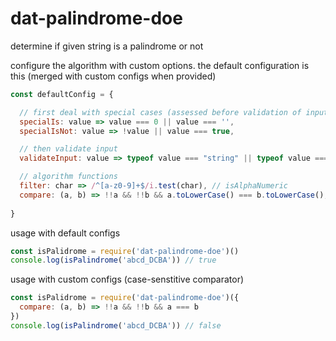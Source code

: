# dat-palindrome-doe
determine if given string is a palindrome or not

configure the algorithm with custom options. the default configuration is this (merged with custom configs when provided)
```js
const defaultConfig = {

  // first deal with special cases (assessed before validation of input)
  specialIs: value => value === 0 || value === '',
  specialIsNot: value => !value || value === true,

  // then validate input
  validateInput: value => typeof value === "string" || typeof value === "number",

  // algorithm functions
  filter: char => /^[a-z0-9]+$/i.test(char), // isAlphaNumeric
  compare: (a, b) => !!a && !!b && a.toLowerCase() === b.toLowerCase(), // leftEqualsRightWhenBothLowercase
  
}
```

usage with default configs
```js
const isPalidrome = require('dat-palindrome-doe')()
console.log(isPalindrome('abcd_DCBA')) // true
```
usage with custom configs (case-senstitive comparator)
```js
const isPalidrome = require('dat-palindrome-doe')({
  compare: (a, b) => !!a && !!b && a === b
})
console.log(isPalindrome('abcd_DCBA')) // false
```